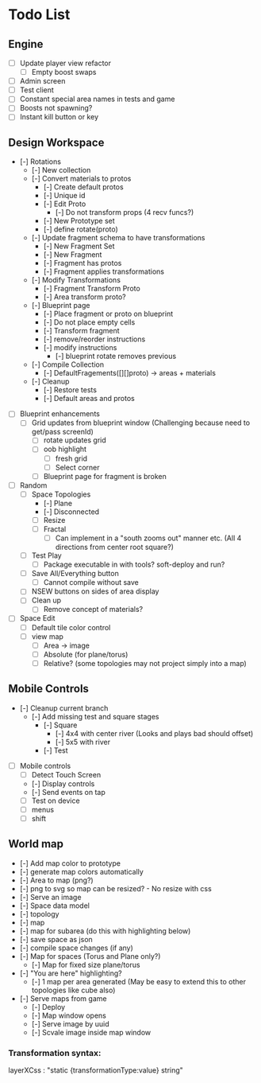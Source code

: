 # Todo List

## Engine
- [ ] Update player view refactor
  - [ ] Empty boost swaps 
- [ ] Admin screen
- [ ] Test client
- [ ] Constant special area names in tests and game 
- [ ] Boosts not spawning?
- [ ] Instant kill button or key

## Design Workspace
- [-] Rotations
  - [-] New collection
  - [-] Convert materials to protos
    - [-] Create default protos
    - [-] Unique id 
    - [-] Edit Proto
      - [-] Do not transform props (4 recv funcs?)
    - [-] New Prototype set
    - [-] define rotate(proto)
  - [-] Update fragment schema to have transformations 
    - [-] New Fragment Set
    - [-] New Fragment
    - [-] Fragment has protos
    - [-] Fragment applies transformations
  - [-] Modify Transformations
    - [-] Fragment Transform Proto
    - [-] Area transform proto? 
  - [-] Blueprint page 
    - [-] Place fragment or proto on blueprint
    - [-] Do not place empty cells
    - [-] Transform fragment 
    - [-] remove/reorder instructions
    - [-] modify instructions 
      - [-] blueprint rotate removes previous 
  - [-] Compile Collection 
    - [-] DefaultFragements([][]proto) -> areas + materials
  - [-] Cleanup 
    - [-] Restore tests
    - [-] Default areas and protos
- [ ] Blueprint enhancements
  - [ ] Grid updates from blueprint window (Challenging because need to get/pass screenId)
    - [ ] rotate updates grid
    - [ ] oob highlight
      - [ ] fresh grid
      - [ ] Select corner 
    - [ ] Blueprint page for fragment is broken 
- [ ] Random
  - [ ] Space Topologies
    - [-] Plane
    - [-] Disconnected
    - [ ] Resize
    - [ ] Fractal 
      - [ ] Can implement in a "south zooms out" manner etc. (All 4 directions from center root square?)
  - [ ] Test Play 
    - [ ] Package executable in with tools? soft-deploy and run?
  - [ ] Save All/Everything button 
    - [ ] Cannot compile without save
  - [ ] NSEW buttons on sides of area display 
  - [ ] Clean up 
    - [ ] Remove concept of materials? 
- [ ] Space Edit
  - [ ] Default tile color control
  - [ ] view map
    - [ ] Area -> image 
    - [ ] Absolute (for plane/torus)
    - [ ] Relative? (some topologies may not project simply into a map)

## Mobile Controls
  - [-] Cleanup current branch
    - [-] Add missing test and square stages
      - [-] Square 
        - [-] 4x4 with center river (Looks and plays bad should offset) 
        - [-] 5x5 with river
      - [-] Test
  - [ ] Mobile controls
    - [ ] Detect Touch Screen
    - [-] Display controls
    - [-] Send events on tap 
    - [ ] Test on device
    - [ ] menus
    - [ ] shift 

## World map
- [-] Add map color to prototype
 - [-] generate map colors automatically
- [-] Area to map (png?)
 - [-] png to svg so map can be resized? - No resize with css
- [-] Serve an image
- [-] Space data model 
 - [-] topology
 - [-] map
 - [-] map for subarea (do this with highlighting below)
 - [-] save space as json 
  - [-] compile space changes (if any) 
- [-] Map for spaces (Torus and Plane only?)
  - [-] Map for fixed size plane/torus
- [-] "You are here" highlighting? 
  - [-] 1 map per area generated (May be easy to extend this to other topologies like cube also)
- [-] Serve maps from game
  - [-] Deploy 
  - [-] Map window opens 
  - [-] Serve image by uuid
  - [-] Scvale image inside map window 

  


### Transformation syntax:
layerXCss : "static {transformationType:value} string"


 
